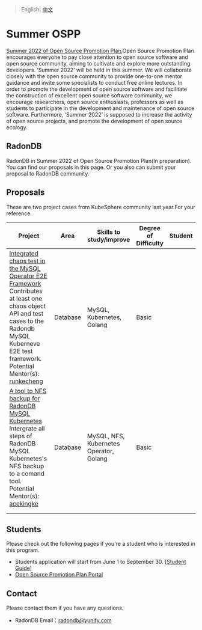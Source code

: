 > English| [中文](README_zh-CN.md)

# Summer OSPP

[Summer 2022 of Open Source Promotion Plan](https://summer.iscas.ac.cn),Open Source Promotion Plan encourages everyone to pay close attention to open source software and open source community, aiming to cultivate and explore more outstanding developers. ‘Summer 2022’ will be held in this summer. We will collaborate closely with the open source community to provide one-to-one mentor guidance and invite some specialists to conduct free online lectures. In order to promote the development of open source software and facilitate the construction of excellent open source software community, we encourage researchers, open source enthusiasts, professors as well as students to participate in the development and maintenance of open source software. Furthermore, ‘Summer 2022’ is supposed to increase the activity of open source projects, and promote the development of open source ecology.

## RadonDB

RadonDB in Summer 2022 of Open Source Promotion Plan(In preparation). You can find our proposals in this page. Or you also can submit your proposal to RadonDB community.

## Proposals

These are two project cases from KubeSphere community last year.For your reference.

| Project | Area | Skills to study/improve | Degree of Difficulty | Student |
| --- | --- | --- | --- | --- |
| [Integrated chaos test in the MySQL Operator E2E Framework](https://github.com/radondb/community/blob/main/summer-ospp/Integrated%20chaos%20test%20in%20the%20MySQL%20Operator%20E2E%20Framework..md) <br/>Contributes at least one chaos object API and test cases to the Radondb MySQL Kuberneve E2E test framework. </br>Potential Mentor(s): [runkecheng](https://github.com/runkecheng/) | Database | MySQL, Kubernetes, Golang | Basic | |
| [A tool to NFS backup for RadonDB MySQL Kubernetes](https://github.com/radondb/community/blob/main/summer-ospp/A%20tool%20to%20NFS%20backup%20for%20RadonDB%20MySQL%20Kubernetes.md) <br/>Intergrate all steps of RadonDB MySQL Kubernetes's NFS backup to a comand tool. <br/>Potential Mentor(s): [acekingke](https://github.com/acekingke/) | Database | MySQL, NFS, Kubernetes Operator, Golang | Basic |  |
||||||
||||||

## Students

Please check out the following pages if you're a student who is interested in this program.

* Students application will start from June 1 to September 30. [[Student Guide\]](https://summer.iscas.ac.cn/help/en/student/)
* [Open Source Promotion Plan Portal](https://summer.iscas.ac.cn/)

## Contact

Please contact them if you have any questions.

* RadonDB Email：radondb@yunify.com
